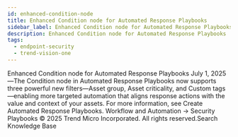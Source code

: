 ```yaml
---
id: enhanced-condition-node
title: Enhanced Condition node for Automated Response Playbooks
sidebar_label: Enhanced Condition node for Automated Response Playbooks
description: Enhanced Condition node for Automated Response Playbooks
tags:
  - endpoint-security
  - trend-vision-one
---
```


 Enhanced Condition node for Automated Response Playbooks July 1, 2025—The Condition node in Automated Response Playbooks now supports three powerful new filters—Asset group, Asset criticality, and Custom tags—enabling more targeted automation that aligns response actions with the value and context of your assets. For more information, see Create Automated Response Playbooks. Workflow and Automation → Security Playbooks © 2025 Trend Micro Incorporated. All rights reserved.Search Knowledge Base